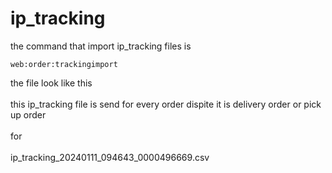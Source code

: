 # ip\_tracking

the command that import ip\_tracking files is&#x20;

```
web:order:trackingimport
```

the file look like this \
\
this ip\_tracking file is send for every order dispite it is delivery order or pick up order\
\
for \
\
ip\_tracking\_20240111\_094643\_0000496669.csv
